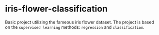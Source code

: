 # iris-flower-classification
Basic project utilizing the fameous iris flower dataset. 
The project is based on the `supervised learning` methods: `regression` and `classification`.
